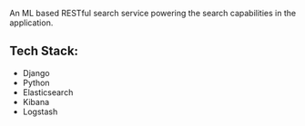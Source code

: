 An ML based RESTful search service powering the search capabilities in the application. 

## Tech Stack:

* Django
* Python
* Elasticsearch
* Kibana
* Logstash
